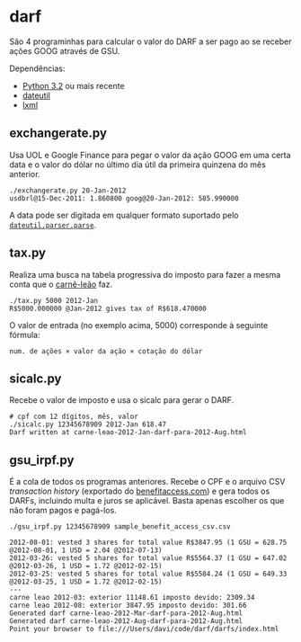 darf
====

São 4 programinhas para calcular o valor do DARF a ser pago ao se receber
ações GOOG através de GSU.

Dependências:

* [Python 3.2][py] ou mais recente
* [dateutil][dateutil]
* [lxml][lxml]

[py]: http://python.org/
[dateutil]: http://labix.org/python-dateutil
[lxml]: http://lxml.de/

exchangerate.py
---------------

Usa UOL e Google Finance para pegar o valor da ação GOOG em uma certa data e o
valor do dólar no último dia útil da primeira quinzena do mês anterior.

    ./exchangerate.py 20-Jan-2012
	usdbrl@15-Dec-2011: 1.860800 goog@20-Jan-2012: 585.990000

A data pode ser digitada em qualquer formato suportado pelo
[`dateutil.parser.parse`][parse].

[parse]: http://labix.org/python-dateutil#head-a23e8ae0a661d77b89dfb3476f85b26f0b30349c

tax.py
------

Realiza uma busca na tabela progressiva do imposto para fazer a mesma conta
que o [carnê-leão][carneleao] faz.

    ./tax.py 5000 2012-Jan
    R$5000.000000 @Jan-2012 gives tax of R$618.470000

O valor de entrada (no exemplo acima, 5000) corresponde à seguinte fórmula:

    num. de ações × valor da ação × cotação do dólar

[carneleao]: http://www.receita.fazenda.gov.br/PessoaFisica/CarneLeao/default.htm

sicalc.py
---------

Recebe o valor de imposto e usa o sicalc para gerar o DARF.

	# cpf com 12 dígitos, mês, valor
    ./sicalc.py 12345678909 2012-Jan 618.47
    Darf written at carne-leao-2012-Jan-darf-para-2012-Aug.html

gsu_irpf.py
-----------

É a cola de todos os programas anteriores. Recebe o CPF e o arquivo CSV
*transaction history* (exportado do [benefitaccess.com][mssb]) e gera todos os
DARFs, incluindo multa e juros se aplicável. Basta apenas escolher os que não
foram pagos e pagá-los.

    ./gsu_irpf.py 12345678909 sample_benefit_access_csv.csv
    
    2012-08-01: vested 3 shares for total value R$3847.95 (1 GSU = 628.75
    @2012-08-01, 1 USD = 2.04 @2012-07-13)
    2012-03-26: vested 5 shares for total value R$5564.37 (1 GSU = 647.02
    @2012-03-26, 1 USD = 1.72 @2012-02-15)
    2012-03-25: vested 5 shares for total value R$5584.24 (1 GSU = 649.33
    @2012-03-25, 1 USD = 1.72 @2012-02-15)
    ---
    carne leao 2012-03: exterior 11148.61 imposto devido: 2309.34
    carne leao 2012-08: exterior 3847.95 imposto devido: 301.66
    Generated darf carne-leao-2012-Mar-darf-para-2012-Aug.html
    Generated darf carne-leao-2012-Aug-darf-para-2012-Aug.html
    Point your browser to file:///Users/davi/code/darf/darfs/index.html

[mssb]: http://benefitaccess.com/
